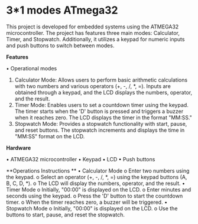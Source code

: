 # 3*1 modes ATmega32

This project is developed for embedded systems using the ATMEGA32 microcontroller. The project has features three main modes: Calculator, Timer, and Stopwatch. Additionally, it utilizes a keypad for numeric inputs and push buttons to switch between modes.



**Features**

•	Operational modes
1.	Calculator Mode: Allows users to perform basic arithmetic calculations with two numbers and various operators (+, -, /, *, =). Inputs are obtained through a keypad, and the LCD displays the numbers, operator, and the result.
2.	Timer Mode: Enables users to set a countdown timer using the keypad. The timer starts when the 'D' button is pressed and triggers a buzzer when it reaches zero. The LCD displays the timer in the format "MM:SS."
3.	Stopwatch Mode: Provides a stopwatch functionality with start, pause, and reset buttons. The stopwatch increments and displays the time in "MM:SS" format on the LCD.


**Hardware**


•	ATMEGA32 microcontroller
•	Keypad
•	LCD 
•	Push buttons



**Operations Instructions
**
•	Calculator Mode
o	Enter two numbers using the keypad.
o	Select an operator (+, -, /, *, =) using the keypad buttons (A, B, C, D, *).
o	The LCD will display the numbers, operator, and the result.
•	Timer Mode
o	Initially, "00:00" is displayed on the LCD.
o	Enter minutes and seconds using the keypad.
o	Press the 'D' button to start the countdown timer.
o	When the timer reaches zero, a buzzer will be triggered.
•	Stopwatch Mode
o	Initially, "00:00" is displayed on the LCD.
o	Use the buttons to start, pause, and reset the stopwatch.





